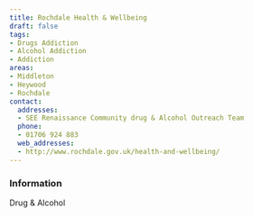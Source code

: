 ```yaml
---
title: Rochdale Health & Wellbeing
draft: false
tags:
- Drugs Addiction
- Alcohol Addiction
- Addiction
areas:
- Middleton
- Heywood
- Rochdale
contact:
  addresses:
  - SEE Renaissance Community drug & Alcohol Outreach Team
  phone:
  - 01706 924 883
  web_addresses:
  - http://www.rochdale.gov.uk/health-and-wellbeing/
---
```


### Information
Drug & Alcohol

